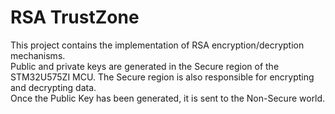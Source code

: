 # RSA TrustZone
This project contains the implementation of RSA encryption/decryption mechanisms.<br>
Public and private keys are generated in the Secure region of the STM32U575ZI MCU. The Secure region is also responsible for encrypting and decrypting data.<br>
Once the Public Key has been generated, it is sent to the Non-Secure world.
